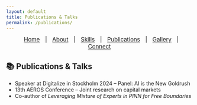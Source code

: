 ```yaml
---
layout: default
title: Publications & Talks
permalink: /publications/
---
```



<nav style="text-align:center; font-size: 1.1em; margin-bottom: 20px;">
  <a href="/" style="margin: 0 10px;">Home</a> |
  <a href="/about" style="margin: 0 10px;">About</a> |
  <a href="/skills" style="margin: 0 10px;">Skills</a> |
  <a href="/publications" style="margin: 0 10px;">Publications</a> |
  <a href="/gallery" style="margin: 0 10px;">Gallery</a> |
  <a href="/contact" style="margin: 0 10px;">Connect</a>
</nav>


## 📚 Publications & Talks

- Speaker at Digitalize in Stockholm 2024 – Panel: AI is the New Goldrush  
- 13th AEROS Conference – Joint research on capital markets  
- Co-author of *Leveraging Mixture of Experts in PINN for Free Boundaries*
